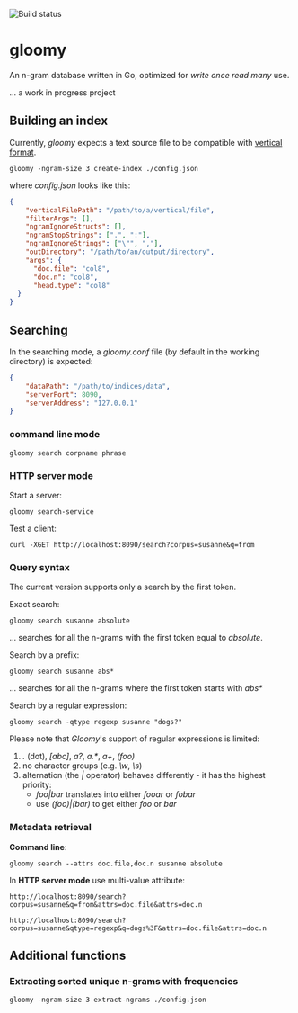 ![Build status](https://travis-ci.org/tomachalek/gloomy.svg?branch=master)

# gloomy

An n-gram database written in Go, optimized for *write once read many* use.

... a work in progress project


## Building an index

Currently, *gloomy* expects a text source file to be compatible with [vertical format](https://www.sketchengine.co.uk/documentation/preparing-corpus-text/).

```
gloomy -ngram-size 3 create-index ./config.json
```

where *config.json* looks like this:

```json
{
    "verticalFilePath": "/path/to/a/vertical/file",
    "filterArgs": [],
    "ngramIgnoreStructs": [],
    "ngramStopStrings": [".", ":"],
    "ngramIgnoreStrings": ["\"", ","],
    "outDirectory": "/path/to/an/output/directory",
    "args": {
      "doc.file": "col8",
      "doc.n": "col8",
      "head.type": "col8"
  }
}
```

## Searching

In the searching mode, a *gloomy.conf* file (by default in the working directory) is expected:

```json
{
    "dataPath": "/path/to/indices/data",
    "serverPort": 8090,
    "serverAddress": "127.0.0.1"
}
```

### command line mode

```
gloomy search corpname phrase
```

### HTTP server mode

Start a server:

```
gloomy search-service
```

Test a client:

```
curl -XGET http://localhost:8090/search?corpus=susanne&q=from
```


### Query syntax

The current version supports only a search by the first token.

Exact search:

```
gloomy search susanne absolute
```

... searches for all the n-grams with the first token equal to *absolute*.


Search by a prefix:

```
gloomy search susanne abs*
```

... searches for all the n-grams where the first token starts with *abs\**


Search by a regular expression:

```
gloomy search -qtype regexp susanne "dogs?"
```

Please note that *Gloomy*'s support of regular expressions is limited:

1. *.* (dot), *[abc]*, *a?*, *a.\**, *a+*, *(foo)*
3. no character groups (e.g. *\\w*, *\\s*)
2. alternation (the *|* operator) behaves differently - it has the highest priority:
   * *foo|bar* translates into either *fooar* or *fobar*
   * use *(foo)|(bar)* to get either *foo* or *bar*


### Metadata retrieval

**Command line**:

```
gloomy search --attrs doc.file,doc.n susanne absolute
```

In **HTTP server mode** use multi-value attribute:

```
http://localhost:8090/search?corpus=susanne&q=from&attrs=doc.file&attrs=doc.n
```

```
http://localhost:8090/search?corpus=susanne&qtype=regexp&q=dogs%3F&attrs=doc.file&attrs=doc.n
```


## Additional functions

### Extracting sorted unique n-grams with frequencies

```
gloomy -ngram-size 3 extract-ngrams ./config.json
```
